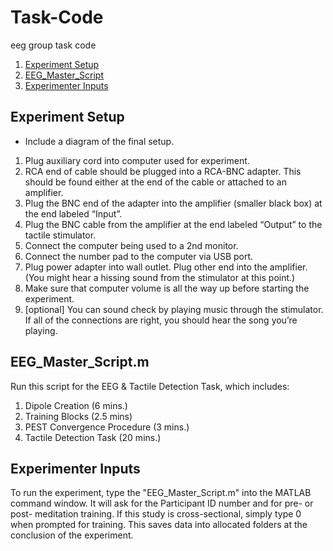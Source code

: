 # Task-Code
eeg group task code

1. [Experiment Setup](https://github.com/EmbodiedResearchLab/Vitality-Tactile-Detection#experiment-setup)
2. [EEG_Master_Script](https://github.com/EmbodiedResearchLab/Vitality-Tactile-Detection#eeg_master_scriptm)
3. [Experimenter Inputs](https://github.com/EmbodiedResearchLab/Vitality-Tactile-Detection#experimenter-inputs)

## Experiment Setup
* Include a diagram of the final setup.

1. Plug auxiliary cord into computer used for experiment.
2. RCA end of cable should be plugged into a RCA-BNC adapter.  This should be found either at the end of the cable or attached to an amplifier.
3. Plug the BNC end of the adapter into the amplifier (smaller black box) at the end labeled “Input”.
4. Plug the BNC cable from the amplifier at the end labeled “Output” to the tactile stimulator.
5. Connect the computer being used to a 2nd monitor.
6. Connect the number pad to the computer via USB port.
7. Plug power adapter into wall outlet.  Plug other end into the amplifier. (You might hear a hissing sound from the stimulator at this point.)
8. Make sure that computer volume is all the way up before starting the experiment.
9. [optional] You can sound check by playing music through the stimulator.  If all of the connections are right, you should hear the song you’re playing.

## EEG_Master_Script.m
Run this script for the EEG & Tactile Detection Task, which includes:

1. Dipole Creation (6 mins.)
2. Training Blocks (2.5 mins)
3. PEST Convergence Procedure (3 mins.)
4. Tactile Detection Task (20 mins.)

## Experimenter Inputs
To run the experiment, type the "EEG_Master_Script.m" into the MATLAB command window.  It will ask for the Participant ID number and for pre- or post- meditation training.  If this study is cross-sectional, simply type 0 when prompted for training.  This saves data into allocated folders at the conclusion of the experiment.

